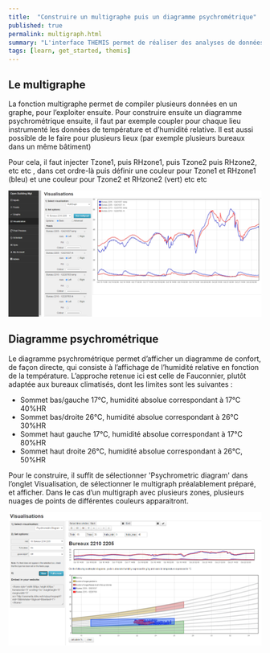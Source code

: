```yaml
---
title:  "Construire un multigraphe puis un diagramme psychrométrique"
published: true
permalink: multigraph.html
summary: "L'interface THEMIS permet de réaliser des analyses de données, en particulier des diagrammes psychrométriques."
tags: [learn, get_started, themis]
---
```


## Le multigraphe

La fonction multigraphe permet de compiler plusieurs données en un graphe, pour l’exploiter ensuite. 
Pour construire ensuite un diagramme psychrométrique ensuite, il faut par exemple coupler pour chaque lieu instrumenté les données de température et d’humidité relative. 
Il est aussi possible de le faire pour plusieurs lieux (par exemple plusieurs bureaux dans un même bâtiment)

Pour cela, il faut injecter Tzone1, puis RHzone1, puis Tzone2 puis RHzone2, etc etc , dans cet ordre-là puis définir une couleur pour Tzone1 et RHzone1 (bleu) et une couleur pour Tzone2 et RHzone2 (vert) etc etc

![](images/post7/Multigraph.PNG)

## Diagramme psychrométrique 
Le diagramme psychrométrique permet d’afficher un diagramme de confort, de façon directe, qui consiste à l’affichage de l’humidité relative en fonction de la température. 
L’approche retenue ici est celle de Fauconnier, plutôt adaptée aux bureaux climatisés, dont les limites sont les suivantes : 

- Sommet bas/gauche 17°C, humidité absolue correspondant à 17°C 40%HR
- Sommet bas/droite 26°C, humidité absolue correspondant à 26°C 30%HR
- Sommet haut gauche 17°C, humidité absolue correspondant à 17°C 80%HR
- Sommet haut droite 26°C, humidité absolue correspondant à 26°C, 50%HR

Pour le construire, il suffit de sélectionner 'Psychrometric diagram' dans l’onglet Visualisation, de sélectionner le multigraph préalablement préparé, et afficher. 
Dans le cas d’un multigraph avec plusieurs zones, plusieurs nuages de points de différentes couleurs apparaitront.

![](images/post7/diag_confort.PNG)

